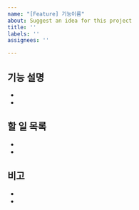 ```yaml
---
name: "[Feature] 기능이름"
about: Suggest an idea for this project
title: ''
labels: ''
assignees: ''

---
```


기능 설명
-
-
-
할 일 목록
-
-
-
비고
-
-
-

